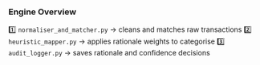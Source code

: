 ### Engine Overview
1️⃣ `normaliser_and_matcher.py` → cleans and matches raw transactions
2️⃣ `heuristic_mapper.py` → applies rationale weights to categorise
3️⃣ `audit_logger.py` → saves rationale and confidence decisions
